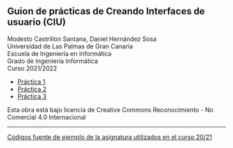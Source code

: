 ## Guion de prácticas de Creando Interfaces de usuario (CIU)

Modesto Castrillón Santana, Daniel Hernández Sosa  
Universidad de Las Palmas de Gran Canaria  
Escuela de Ingeniería en Informática  
Grado de Ingeniería Informática  
Curso 2021/2022


- [Práctica 1](P1/README.md)
- [Práctica 2](P2/README.md)
- [Práctica 3](P3/README.md)
<!--- - ...  --->

Esta obra está bajo licencia de Creative Commons Reconocimiento - No Comercial 4.0 Internacional

***
[Códigos fuente de ejemplo de la asignatura utilizados en el curso 20/21](https://github.com/otsedom/CIU)
